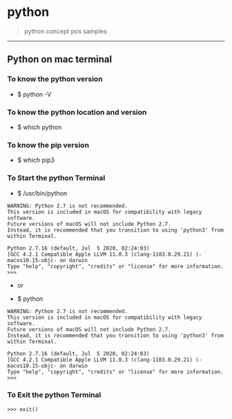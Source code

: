 # python
> python concept pos samples 

---

## Python on mac terminal 

### To know the python version 
* $ python -V

### To know the python location and version  
* $ which python

### To know the pip version 
* $ which pip3


### To Start the python Terminal
* $  /usr/bin/python
```
WARNING: Python 2.7 is not recommended. 
This version is included in macOS for compatibility with legacy software. 
Future versions of macOS will not include Python 2.7. 
Instead, it is recommended that you transition to using 'python3' from within Terminal.

Python 2.7.16 (default, Jul  5 2020, 02:24:03) 
[GCC 4.2.1 Compatible Apple LLVM 11.0.3 (clang-1103.0.29.21) (-macos10.15-objc- on darwin
Type "help", "copyright", "credits" or "license" for more information.
>>> 
```

 * or 

* $ python
```
WARNING: Python 2.7 is not recommended. 
This version is included in macOS for compatibility with legacy software. 
Future versions of macOS will not include Python 2.7. 
Instead, it is recommended that you transition to using 'python3' from within Terminal.

Python 2.7.16 (default, Jul  5 2020, 02:24:03) 
[GCC 4.2.1 Compatible Apple LLVM 11.0.3 (clang-1103.0.29.21) (-macos10.15-objc- on darwin
Type "help", "copyright", "credits" or "license" for more information.
>>> 

```

### To Exit the python Terminal 
```
>>> exit()
```



